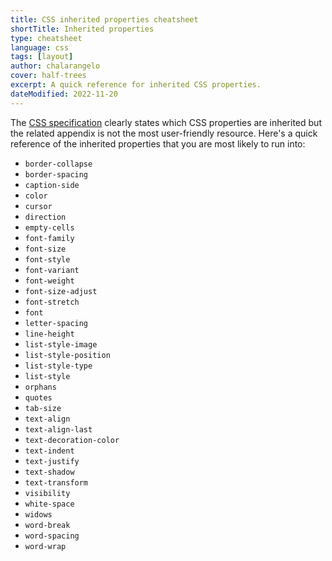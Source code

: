 ```yaml
---
title: CSS inherited properties cheatsheet
shortTitle: Inherited properties
type: cheatsheet
language: css
tags: [layout]
author: chalarangelo
cover: half-trees
excerpt: A quick reference for inherited CSS properties.
dateModified: 2022-11-20
---
```


The [CSS specification](https://www.w3.org/TR/CSS21/propidx.html) clearly states which CSS properties are inherited but the related appendix is not the most user-friendly resource. Here's a quick reference of the inherited properties that you are most likely to run into:

- `border-collapse`
- `border-spacing`
- `caption-side`
- `color`
- `cursor`
- `direction`
- `empty-cells`
- `font-family`
- `font-size`
- `font-style`
- `font-variant`
- `font-weight`
- `font-size-adjust`
- `font-stretch`
- `font`
- `letter-spacing`
- `line-height`
- `list-style-image`
- `list-style-position`
- `list-style-type`
- `list-style`
- `orphans`
- `quotes`
- `tab-size`
- `text-align`
- `text-align-last`
- `text-decoration-color`
- `text-indent`
- `text-justify`
- `text-shadow`
- `text-transform`
- `visibility`
- `white-space`
- `widows`
- `word-break`
- `word-spacing`
- `word-wrap`
